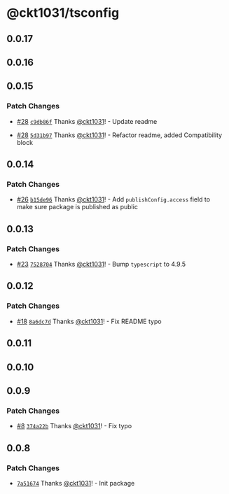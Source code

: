 # @ckt1031/tsconfig

## 0.0.17

## 0.0.16

## 0.0.15

### Patch Changes

- [#28](https://github.com/ckt1031/nodejs-config/pull/28) [`c9db86f`](https://github.com/ckt1031/nodejs-config/commit/c9db86f9b9e4ce3bec8f215a740afd8dbc5915db) Thanks [@ckt1031](https://github.com/ckt1031)! - Update readme

- [#28](https://github.com/ckt1031/nodejs-config/pull/28) [`5d31b97`](https://github.com/ckt1031/nodejs-config/commit/5d31b97d79457e0dc5d8c6ffc55455458715a551) Thanks [@ckt1031](https://github.com/ckt1031)! - Refactor readme, added Compatibility block

## 0.0.14

### Patch Changes

- [#26](https://github.com/ckt1031/nodejs-config/pull/26) [`b15de96`](https://github.com/ckt1031/nodejs-config/commit/b15de96ca6f844ebecab78a3442ea16837ca8720) Thanks [@ckt1031](https://github.com/ckt1031)! - Add `publishConfig.access` field to make sure package is published as public

## 0.0.13

### Patch Changes

- [#23](https://github.com/ckt1031/nodejs-config/pull/23) [`7528704`](https://github.com/ckt1031/nodejs-config/commit/75287041ac6ae0c55b645ff821e83e4cac60a453) Thanks [@ckt1031](https://github.com/ckt1031)! - Bump `typescript` to 4.9.5

## 0.0.12

### Patch Changes

- [#18](https://github.com/ckt1031/nodejs-config/pull/18) [`8a6dc7d`](https://github.com/ckt1031/nodejs-config/commit/8a6dc7dc02f2c67ecc9730c8e1a001af2940178c) Thanks [@ckt1031](https://github.com/ckt1031)! - Fix README typo

## 0.0.11

## 0.0.10

## 0.0.9

### Patch Changes

- [#8](https://github.com/ckt1031/nodejs-config/pull/8) [`374a22b`](https://github.com/ckt1031/nodejs-config/commit/374a22bea94f6f34228095c208a381a9d1ac01f1) Thanks [@ckt1031](https://github.com/ckt1031)! - Fix typo

## 0.0.8

### Patch Changes

- [`7a51674`](https://github.com/ckt1031/nodejs-config/commit/7a5167409ee870c89bdd5ec1b5ee17e94d5db165) Thanks [@ckt1031](https://github.com/ckt1031)! - Init package
